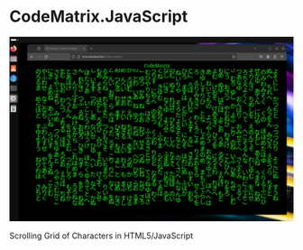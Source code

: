 # CodeMatrix.JavaScript

![screenshot](https://github.com/lostjared/CodeMatrix.JavaScript/blob/main/screens/matrix.jpeg)

Scrolling Grid of Characters in HTML5/JavaScript
